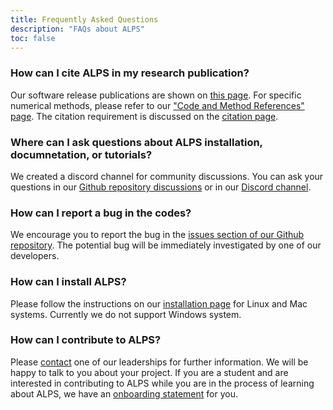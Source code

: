 ```yaml
---
title: Frequently Asked Questions
description: "FAQs about ALPS"
toc: false
---
```


### How can I cite ALPS in my research publication?

Our software release publications are shown on [this page](../documentation/pubs/papers). For specific numerical methods, please refer to our ["Code and Method References" page](../documentation/pubs/refs). The citation requirement is discussed on the [citation page](../documentation/pubs/citations).

### Where can I ask questions about ALPS installation, documnetation, or tutorials?

We created a discord channel for community discussions. You can ask your questions in our [Github repository discussions](https://github.com/ALPSim/ALPS/discussions/categories/q-a) or in our [Discord channel](https://discord.gg/JRNWnnva9g).

### How can I report a bug in the codes?

We encourage you to report the bug in the [issues section of our Github repository](https://github.com/ALPSim/ALPS/issues). The potential bug will be immediately investigated by one of our developers.

### How can I install ALPS?

Please follow the instructions on our [installation page](../documentation/install/) for Linux and Mac systems. Currently we do not support Windows system.


### How can I contribute to ALPS?

Please [contact](../govern#alps-community-steering-committee) one of our leaderships for further information. We will be happy to talk to you about your project.
If you are a student and are interested in contributing to ALPS while you are in the process of learning about ALPS, we have an [onboarding statement](../govern/onboard) for you.
